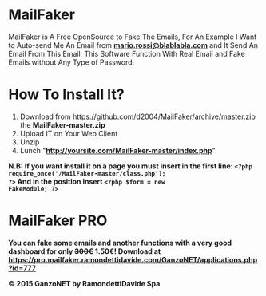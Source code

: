 # MailFaker
MailFaker is A Free OpenSource to Fake The Emails, For An Example I Want to Auto-send Me An Email from <b>mario.rossi@blablabla.com</b> and It Send An Email From This Email. This Software Function With Real Email and Fake Emails without Any Type of Password. 

# How To Install It? 
1. Download from https://github.com/d2004/MailFaker/archive/master.zip the <b>MailFaker-master.zip</b>
2. Upload IT on Your Web Client
3. Unzip
4. Lunch "<b>http://yoursite.com/MailFaker-master/index.php</b>"

<b>N.B: If you want install it on a page you must insert in the first line: 
<code>&lt;?php require_once('/MailFaker-master/class.php'); ?&gt;</code>
And in the position insert <code>&lt;?php $form = new FakeModule; ?&gt;</code>

# MailFaker PRO
You can fake some emails and another functions with a very good dashboard for only <del>300€</del> 1.50€! Download at https://pro.mailfaker.ramondettidavide.com/GanzoNET/applications.php?id=777

© 2015 GanzoNET by RamondettiDavide Spa

